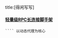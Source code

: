 title:[得闲写写]
#### [轻量级RPC长连接脚手架](https://github.com/fdisk123/original/tree/snapshot2.11)
```` 基于netty 长连接 zookeeper/consul自发现HA 结构，序列化自由实现。
```` 以动态代理为核心

